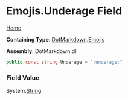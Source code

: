 # Emojis\.Underage Field

[Home](../../../README.md)

**Containing Type**: [DotMarkdown](../../README.md)\.[Emojis](../README.md)

**Assembly**: DotMarkdown\.dll

```csharp
public const string Underage = ":underage:"
```

### Field Value

System\.[String](https://docs.microsoft.com/en-us/dotnet/api/system.string)